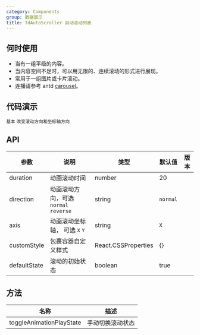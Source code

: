 ```yaml
---
category: Components
group: 数据展示
title: TdAutoScroller 自动滚动列表
---
```


## 何时使用

- 当有一组平级的内容。
- 当内容空间不足时，可以用无限的、连续滚动的形式进行展现。
- 常用于一组图片或卡片滚动。
- 连播请参考 antd [carousel](https://4x.ant.design/components/carousel-cn/)。

## 代码演示

<code src="./demo/basic.tsx">基本</code>
<code src="./demo/direction.tsx">改变滚动方向和坐标轴方向</code>

## API

| 参数         | 说明                                  | 类型                | 默认值   | 版本 |
| ------------ | ------------------------------------- | ------------------- | -------- | ---- |
| duration     | 动画滚动时间                          | number              | 20       |      |
| direction    | 动画滚动方向，可选 `normal` `reverse` | string              | `normal` |      |
| axis         | 动画滚动坐标轴， 可选 `X` `Y`         | string              | `X`      |      |
| customStyle  | 包裹容器自定义样式                    | React.CSSProperties | {}       |      |
| defaultState | 滚动的初始状态                        | boolean             | true     |

## 方法

| 名称                     | 描述             |
| ------------------------ | ---------------- |
| toggleAnimationPlayState | 手动切换滚动状态 |
